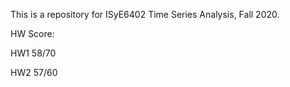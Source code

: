 This is a repository for ISyE6402 Time Series Analysis, Fall 2020.

HW Score:

HW1 58/70

HW2 57/60

